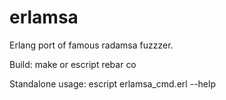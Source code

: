 # erlamsa
Erlang port of famous radamsa fuzzzer.

Build: make or escript rebar co

Standalone usage: escript erlamsa_cmd.erl --help
